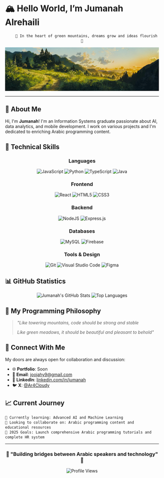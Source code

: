 # 🏔️ Hello World, I’m Jumanah Alrehaili

<div align="center">
  
```
    🌿 In the heart of green mountains, dreams grow and ideas flourish 🌿
```

![Green Nature Banner](https://github.com/je-deve/je-deve/blob/main/1198867-3840x1080-desktop-dual-monitors-studio-ghibli-wallpaper.jpg)
</div>

---

## 🌱 About Me

Hi, I'm **Jumanah**! I'm an Information Systems graduate passionate about AI, data analytics, and mobile development. I work on various projects and I'm dedicated to enriching Arabic programming content.

## 🍃 Technical Skills

<div align="center">

### Languages
![JavaScript](https://img.shields.io/badge/javascript-%23323330.svg?style=for-the-badge&logo=javascript&logoColor=%23F7DF1E)
![Python](https://img.shields.io/badge/python-3670A0?style=for-the-badge&logo=python&logoColor=ffdd54)
![TypeScript](https://img.shields.io/badge/typescript-%23007ACC.svg?style=for-the-badge&logo=typescript&logoColor=white)
![Java](https://img.shields.io/badge/java-%23ED8B00.svg?style=for-the-badge&logo=openjdk&logoColor=white)

### Frontend
![React](https://img.shields.io/badge/react-%2320232a.svg?style=for-the-badge&logo=react&logoColor=%2361DAFB)
![HTML5](https://img.shields.io/badge/html5-%23E34F26.svg?style=for-the-badge&logo=html5&logoColor=white)
![CSS3](https://img.shields.io/badge/css3-%231572B6.svg?style=for-the-badge&logo=css3&logoColor=white)

### Backend
![NodeJS](https://img.shields.io/badge/node.js-6DA55F?style=for-the-badge&logo=node.js&logoColor=white)
![Express.js](https://img.shields.io/badge/express.js-%23404d59.svg?style=for-the-badge&logo=express&logoColor=%2361DAFB)

### Databases
![MySQL](https://img.shields.io/badge/mysql-%2300f.svg?style=for-the-badge&logo=mysql&logoColor=white)
![Firebase](https://img.shields.io/badge/Firebase-039BE5?style=for-the-badge&logo=Firebase&logoColor=white)

### Tools & Design
![Git](https://img.shields.io/badge/git-%23F05033.svg?style=for-the-badge&logo=git&logoColor=white)
![Visual Studio Code](https://img.shields.io/badge/Visual%20Studio%20Code-0078d4.svg?style=for-the-badge&logo=visual-studio-code&logoColor=white)
![Figma](https://img.shields.io/badge/figma-%23F24E1E.svg?style=for-the-badge&logo=figma&logoColor=white)

</div>


## 📊 GitHub Statistics

<div align="center">
  
<img src="https://github-readme-stats.vercel.app/api?username=jumanah&show_icons=true&theme=forest&hide_border=true&bg_color=0d1117&title_color=4ade80&icon_color=22c55e&text_color=c9d1d9" alt="Jumanah's GitHub Stats" width="48%" />
<img src="https://github-readme-stats.vercel.app/api/top-langs/?username=jumanah&layout=compact&theme=forest&hide_border=true&bg_color=0d1117&title_color=4ade80&text_color=c9d1d9" alt="Top Languages" width="48%" />

</div>

## 🌿 My Programming Philosophy

> *"Like towering mountains, code should be strong and stable*
> 
> *Like green meadows, it should be beautiful and pleasant to behold"*

## 🤝 Connect With Me

My doors are always open for collaboration and discussion:

- 🌐 **Portfolio**: Soon
- 📧 **Email**: joojahy9@gmail.com
- 💼 **LinkedIn**: [linkedin.com/in/jumanah](https://linkedin.com/in/jumanahalrehaili)
- 🐦 **X**: [@Ar4Cloudy](https://x.com/Ar4Cloudy)

## 📈 Current Journey

```
🌱 Currently learning: Advanced AI and Machine Learning
👯 Looking to collaborate on: Arabic programming content and educational resources
🎯 2025 Goals: Launch comprehensive Arabic programming tutorials and complete HR system
```

---

<div align="center">
  
### 🌿 "Building bridges between Arabic speakers and technology" 🌿

![Profile Views](https://komarev.com/ghpvc/?username=jumanah&color=green&style=flat-square&label=Profile+Views)

</div>
